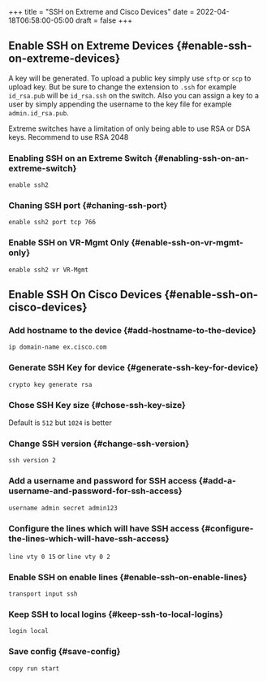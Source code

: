 +++
title = "SSH on Extreme and Cisco Devices"
date = 2022-04-18T06:58:00-05:00
draft = false
+++

## Enable SSH on Extreme Devices {#enable-ssh-on-extreme-devices}

A key will be generated. To upload a public key simply use `sftp` or `scp` to upload key. But be sure to change the extension to `.ssh` for example `id_rsa.pub` will be `id_rsa.ssh` on the switch. Also you can assign a key to a user by simply appending the username to the key file for example `admin.id_rsa.pub`.

Extreme switches have a limitation of only being able to use RSA or DSA keys. Recommend to use RSA 2048


### Enabling SSH on an Extreme Switch {#enabling-ssh-on-an-extreme-switch}

`enable ssh2`


### Chaning SSH port {#chaning-ssh-port}

`enable ssh2 port tcp 766`


### Enable SSH on VR-Mgmt Only {#enable-ssh-on-vr-mgmt-only}

`enable ssh2 vr VR-Mgmt`


## Enable SSH On Cisco Devices {#enable-ssh-on-cisco-devices}


### Add hostname to the device {#add-hostname-to-the-device}

`ip domain-name ex.cisco.com`


### Generate SSH Key for device {#generate-ssh-key-for-device}

`crypto key generate rsa`


### Chose SSH Key size {#chose-ssh-key-size}

Default is `512` but `1024` is better


### Change SSH version {#change-ssh-version}

`ssh version 2`


### Add a username and password for SSH access {#add-a-username-and-password-for-ssh-access}

`username admin secret admin123`


### Configure the lines which will have SSH access {#configure-the-lines-which-will-have-ssh-access}

`line vty 0 15` or `line vty 0 2`


### Enable SSH on enable lines {#enable-ssh-on-enable-lines}

`transport input ssh`


### Keep SSH to local logins {#keep-ssh-to-local-logins}

`login local`


### Save config {#save-config}

`copy run start`
